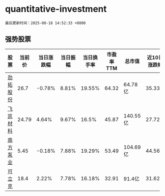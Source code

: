 # quantitative-investment

`最后更新时间：2025-08-18 14:52:33 +0800`

## 强势股票

|股票|当前价|当日涨跌幅|当日振幅|当日换手率|市盈率TTM|总市值|近10日涨跌幅|
|----|----|----|----|----|----|----|----|
|[劲拓股份](https://xueqiu.com/S/SZ300400)|26.7|-0.78%|8.81%|19.55%|64.32|64.78亿|35.33%|
|[飞凯材料](https://xueqiu.com/S/SZ300398)|24.79|4.64%|9.67%|16.5%|45.87|140.55亿|27.72%|
|[南方泵业](https://xueqiu.com/S/SZ300145)|5.45|-0.18%|7.88%|19.29%|53.49|104.69亿|44.56%|
|[可立克](https://xueqiu.com/S/SZ002782)|18.4|2.22%|7.78%|16.18%|32.91|91.4亿|31.62%|

